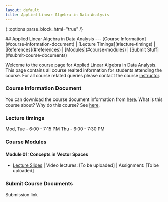 ```yaml
---
layout: default
title: Applied Linear Algebra in Data Analysis
---
```

{::options parse_block_html="true" /}
<div class="well">
## Applied Linear Algebra in Data Analysis
---
[Course Information](#course-information-document) |
[Lecture Timings](#lecture-timings) |
[References](#references) |
[Modules](#course-modules) |
[Submit Stuff](#submit-course-documents)

Welcome to the course page for Applied Linear Algebra in Data Analysis. This page contains all course realted information for students attending the course. For all course related queries please contact the course [instructor](mailto:siva82kb.work@gmail.com).


### Course Information Document
You can download the course document information from [here](https://github.com/siva82kb/alada/blob/main/info.pdf). What is this course about? Why do this course? See [here](https://github.com/siva82kb/alada/blob/main/lectures/00-why_do_this_course/00-why_do_this_course.pdf).


### Lecture timings
Mod, Tue - 6:00 - 7:15 PM
Thu - 6:00 - 7:30 PM


### Course Modules
#### Module 01: Concepts in Vector Spaces
- [Lecture Slides](https://github.com/siva82kb/alada/blob/main/lectures/01-vectors-spaces/01-vector-spaces.pdf) |
Video lectures: [To be uploaded] | Assignment: [To be uploaded]

### Submit Course Documents
Submission link

</div>
 